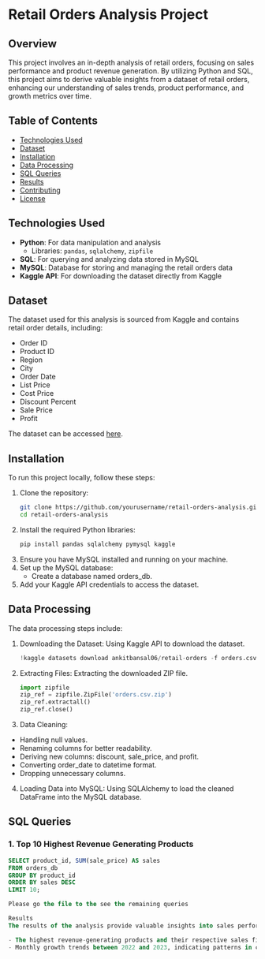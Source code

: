 # Retail Orders Analysis Project

## Overview
This project involves an in-depth analysis of retail orders, focusing on sales performance and product revenue generation. By utilizing Python and SQL, this project aims to derive valuable insights from a dataset of retail orders, enhancing our understanding of sales trends, product performance, and growth metrics over time.

## Table of Contents
- [Technologies Used](#technologies-used)
- [Dataset](#dataset)
- [Installation](#installation)
- [Data Processing](#data-processing)
- [SQL Queries](#sql-queries)
- [Results](#results)
- [Contributing](#contributing)
- [License](#license)

## Technologies Used
- **Python**: For data manipulation and analysis
  - Libraries: `pandas`, `sqlalchemy`, `zipfile`
- **SQL**: For querying and analyzing data stored in MySQL
- **MySQL**: Database for storing and managing the retail orders data
- **Kaggle API**: For downloading the dataset directly from Kaggle

## Dataset
The dataset used for this analysis is sourced from Kaggle and contains retail order details, including:
- Order ID
- Product ID
- Region
- City
- Order Date
- List Price
- Cost Price
- Discount Percent
- Sale Price
- Profit

The dataset can be accessed [here](https://www.kaggle.com/datasets/ankitbansal06/retail-orders).

## Installation
To run this project locally, follow these steps:

1. Clone the repository:
   ```bash
   git clone https://github.com/yourusername/retail-orders-analysis.git
   cd retail-orders-analysis

2. Install the required Python libraries:
   ```bash
   pip install pandas sqlalchemy pymysql kaggle
3. Ensure you have MySQL installed and running on your machine.
4. Set up the MySQL database:
   - Create a database named orders_db.
5. Add your Kaggle API credentials to access the dataset.


## Data Processing
The data processing steps include:

1. Downloading the Dataset: Using Kaggle API to download the dataset.
   ```python
   !kaggle datasets download ankitbansal06/retail-orders -f orders.csv

2. Extracting Files: Extracting the downloaded ZIP file.
   ```python
   import zipfile
   zip_ref = zipfile.ZipFile('orders.csv.zip') 
   zip_ref.extractall()
   zip_ref.close()

3. Data Cleaning:

- Handling null values.
- Renaming columns for better readability.
- Deriving new columns: discount, sale_price, and profit.
- Converting order_date to datetime format.
- Dropping unnecessary columns.

4. Loading Data into MySQL: Using SQLAlchemy to load the cleaned DataFrame into the MySQL database.
   

## SQL Queries

### 1. Top 10 Highest Revenue Generating Products
```sql
SELECT product_id, SUM(sale_price) AS sales
FROM orders_db
GROUP BY product_id
ORDER BY sales DESC
LIMIT 10;

Please go the file to the see the remaining queries

Results
The results of the analysis provide valuable insights into sales performance, product popularity, and growth trends within the retail sector. Key findings include:

- The highest revenue-generating products and their respective sales figures.
- Monthly growth trends between 2022 and 2023, indicating patterns in consumer spending.





